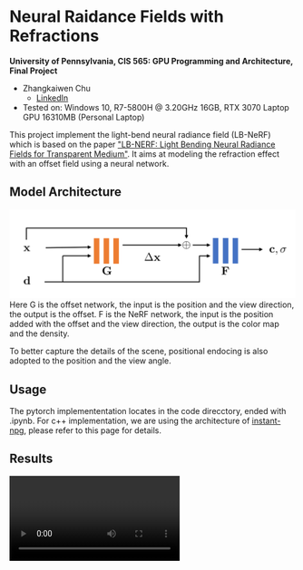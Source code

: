 Neural Raidance Fields with Refractions
==================================

**University of Pennsylvania, CIS 565: GPU Programming and Architecture, Final Project**

* Zhangkaiwen Chu
  * [LinkedIn](https://www.linkedin.com/in/zhangkaiwen-chu-b53060225/)
* Tested on: Windows 10, R7-5800H @ 3.20GHz 16GB, RTX 3070 Laptop GPU 16310MB (Personal Laptop)

This project implement the light-bend neural radiance field (LB-NeRF) which is based on the paper ["LB-NERF: Light Bending Neural Radiance Fields for Transparent Medium"](https://ieeexplore.ieee.org/document/9897642). It aims at modeling the refraction effect with an offset field using a neural network.

## Model Architecture
![](documents/pic/network%20architecture.png)
Here G is the offset network, the input is the position and the view direction, the output is the offset. F is the NeRF network, the input is the position added with the offset and the view direction, the output is the color map and the density.

To better capture the details of the scene, positional endocing is also adopted to the position and the view angle.

## Usage
The pytorch implemententation locates in the code direcctory, ended with .ipynb.
For c++ implementation, we are using the architecture of [instant-npg](https://github.com/NVlabs/instant-ngp), please refer to this page for details. 

## Results
![](documents/video/Ball_spiral_200000_rgb.mp4)